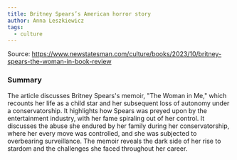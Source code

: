 ```yaml
---
title: Britney Spears’s American horror story
author: Anna Leszkiewicz
tags:
  - culture
---
```

Source: https://www.newstatesman.com/culture/books/2023/10/britney-spears-the-woman-in-book-review

### Summary

The article discusses Britney Spears's memoir, "The Woman in Me," which recounts her life as a child star and her subsequent loss of autonomy under a conservatorship. It highlights how Spears was preyed upon by the entertainment industry, with her fame spiraling out of her control. It discusses the abuse she endured by her family during her conservatorship, where her every move was controlled, and she was subjected to overbearing surveillance. The memoir reveals the dark side of her rise to stardom and the challenges she faced throughout her career.